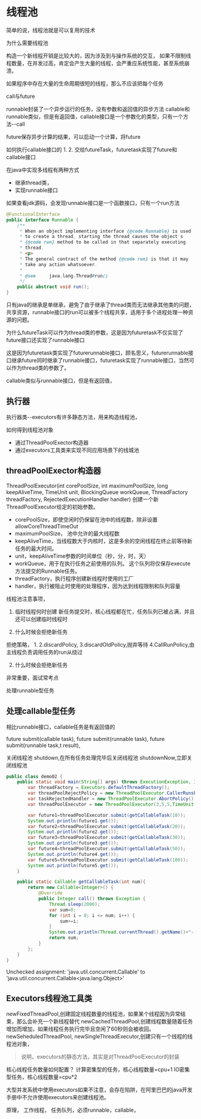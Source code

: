
# 线程池

简单的说，线程池就是可以复用的技术

为什么需要线程池

构造一个新线程开销是比较大的，因为涉及到与操作系统的交互，
如果不限制线程数量，在并发过高，肯定会产生大量的线程，会严重应系统性能，甚至系统崩溃。


如果程序中存在大量的生命周期很短的线程，那么不应该把每个任务



call与future

runnable封装了一个异步运行的任务，没有参数和返回值的异步方法
callable和runnable类似，但是有返回值，callable接口是一个参数化的类型，只有一个方法--call


future保存异步计算的结果，可以启动一个计算，将future



如何执行callable接口的
1. 
2. 交给futureTask，futuretask实现了future和callable接口




在java中实现多线程有两种方式
- 继承thread类，
- 实现runnable接口


如果查看jdk源码，会发现runnable接口是一个函数接口，只有一个run方法
```java
@FunctionalInterface
public interface Runnable {
    /**
     * When an object implementing interface {@code Runnable} is used
     * to create a thread, starting the thread causes the object's
     * {@code run} method to be called in that separately executing
     * thread.
     * <p>
     * The general contract of the method {@code run} is that it may
     * take any action whatsoever.
     *
     * @see     java.lang.Thread#run()
     */
    public abstract void run();
}
```

只有java的继承是单继承，避免了由于继承了thread类而无法继承其他类的问题，
共享资源，runnable接口的run可以被多个线程共享，适用于多个进程处理一种资源的问题。



为什么futureTask可以作为thread类的参数，这是因为futuretask不仅实现了future接口还实现了runnable接口

这是因为futuretask类实现了futurerunnable接口，顾名思义，futurerunnable接口继承future同时继承了runnable接口，futuretask实现了runnable接口，当然可以作为thread类的参数了。

callable类似与runnable接口，但是有返回值，



## 执行器

执行器类--executors有许多静态方法，用来构造线程池，


如何得到线程池对象
- 通过ThreadPoolExector构造器
- 通过executors工具类来实现不同应用场景下的线城池



## threadPoolExector构造器



ThreadPoolExecutor(int corePoolSize, int maximumPoolSize, long keepAliveTime, TimeUnit unit, BlockingQueue<Runnable> workQueue, ThreadFactory threadFactory, RejectedExecutionHandler handler) 
创建一个新 ThreadPoolExecutor给定的初始参数。 


- corePoolSize，即使空闲时仍保留在池中的线程数，除非设置 allowCoreThreadTimeOut 
- maximumPoolSize， 池中允许的最大线程数 
- keepAliveTime，当线程数大于内核时，这是多余的空闲线程在终止前等待新任务的最大时间。 
- unit，keepAliveTime参数的时间单位（秒，分，时，天）
- workQueue，用于在执行任务之前使用的队列。 这个队列将仅保存execute方法提交的Runnable任务。 
- threadFactory，执行程序创建新线程时使用的工厂 
- handler，执行被阻止时使用的处理程序，因为达到线程限制和队列容量 





线程池注意事项，

1. 临时线程何时创建
新任务提交时，核心线程都在忙，任务队列已被占满，并且还可以创建临时线程时

2. 什么时候会拒绝新任务




拒绝策略，
1.
2.discardPolicy,
3.discardOldPolicy,抛弃等待
4.CallRunPolicy,由主线程负责调用任务的run从绕过



2. 什么时候会拒绝新任务





非常重要，面试常考点



处理runnable型任务





## 处理callable型任务

相比runnable接口，callable任务是有返回值的


future submit(callable task),
future submit(runnable task),
future submit(runnable task,t result),




关闭线程池
shutdown,在所有任务处理完毕后关闭线程池
shutdownNow,立即关闭线程池





```java
public class demo02 {
    public static void main(String[] args) throws ExecutionException, InterruptedException {
        var threadFactory = Executors.defaultThreadFactory();
        var threadPoolRejectPolicy = new ThreadPoolExecutor.CallerRunsPolicy();
        var taskRejectedHandler = new ThreadPoolExecutor.AbortPolicy();
        var threadPoolExecutor = new ThreadPoolExecutor(3,5,5,TimeUnit.SECONDS, new ArrayBlockingQueue<>(4),threadFactory,threadPoolRejectPolicy);

        var future1=threadPoolExecutor.submit(getCallableTask(10));
        System.out.println(future1.get());
        var future2=threadPoolExecutor.submit(getCallableTask(20));
        System.out.println(future2.get());
        var future3=threadPoolExecutor.submit(getCallableTask(30));
        System.out.println(future3.get());
        var future4=threadPoolExecutor.submit(getCallableTask(50));
        System.out.println(future4.get());
        var future5=threadPoolExecutor.submit(getCallableTask(100));
        System.out.println(future5.get());
    }

    public static Callable getCallableTask(int num){
        return new Callable<Integer>() {
            @Override
            public Integer call() throws Exception {
                Thread.sleep(2000);
                var sum=0;
                for (int i = 0; i <= num; i++) {
                    sum+=i;
                }
				System.out.println(Thread.currentThread().getName()+"--result--"+sum);
                return sum;
            }
        };
    }
}
```

Unchecked assignment: 'java.util.concurrent.Callable' to 'java.util.concurrent.Callable<java.lang.Object>' 







## Executors线程池工具类
newFixedThreadPool,创建固定线程数量的线程池，如果某个线程因为异常结束，那么会补充一个新线程替代
newCachedThreadPool,创建线程数量随着任务增加而增加，如果线程任务执行完毕且空闲了60秒则会被收回。
newSeheduledThreadPool,
newSingleThreadExecutor,创建只有一个线程的线程池对象，


> 说明，executors的静态方法，其实是对ThreadPoolExecutor的封装



核心线程任务数量如何配置？
计算密集型的任务，核心线程数量=cpu+1
IO密集型任务，核心线程数量=cpu*2

大型并发系统中使用executors如果不注意，会存在陷阱，在阿里巴巴的java开发手册中不允许使用executors来创建线程池。








原理，
工作线程，
任务队列，必须runnable，callable，





